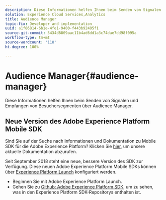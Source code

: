 ```yaml
---
description: Diese Informationen helfen Ihnen beim Senden von Signalen und Empfangen von Besuchersegmenten über Audience Manager.
solution: Experience Cloud Services,Analytics
title: Audience Manager
topic-fix: Developer and implementation
uuid: a1f86814-6b1e-4fe1-9400-f443b92405f1
source-git-commit: 5434d8809aac11b4ad6dd1a3c74dae7dd98f095a
workflow-type: tm+mt
source-wordcount: '118'
ht-degree: 100%

---
```



# Audience Manager{#audience-manager}

Diese Informationen helfen Ihnen beim Senden von Signalen und Empfangen von Besuchersegmenten über Audience Manager.

## Neue Version des Adobe Experience Platform Mobile SDK

Sind Sie auf der Suche nach Informationen und Dokumentation zu Mobile SDK für die Adobe Experience Platform? Klicken Sie [hier](https://aep-sdks.gitbook.io/docs/), um unsere aktuelle Dokumentation abzurufen.

Seit September 2018 steht eine neue, bessere Version des SDK zur Verfügung. Diese neuen Adobe Experience Platform Mobile SDKs können über [Experience Platform Launch](https://www.adobe.com/de/experience-platform/launch.html) konfiguriert werden.

* Beginnen Sie mit Adobe Experience Platform Launch.
* Gehen Sie zu [Github: Adobe Experience Platform SDK](https://github.com/Adobe-Marketing-Cloud/acp-sdks), um zu sehen, was in den Experience Platform SDK-Repositorys enthalten ist.

